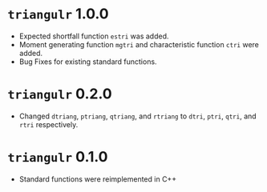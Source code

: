 # `triangulr` 1.0.0

* Expected shortfall function `estri` was added.
* Moment generating function `mgtri` and characteristic function `ctri` were added.
* Bug Fixes for existing standard functions.


# `triangulr` 0.2.0

* Changed `dtriang`, `ptriang`, `qtriang`, and `rtriang` to `dtri`, `ptri`, `qtri`, and `rtri` respectively.


# `triangulr` 0.1.0

* Standard functions were reimplemented in C++
